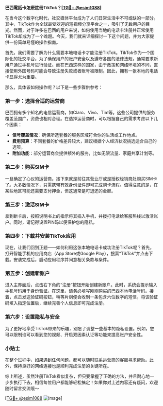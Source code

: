 **巴西電話卡怎麽註冊TikTok？[[TG💪+ @esim1088](https://t.me/s/esim1088)]**

在当今这个数字化时代，社交媒体平台成为了人们日常生活中不可或缺的一部分。其中，TikTok作为全球最受欢迎的短视频分享平台之一，吸引了无数用户的目光。然而，对于许多在巴西的用户来说，如何使用当地的电话卡注册并正常使用TikTok却成为了一个难题。今天，我们就来详细探讨一下这个问题，并为大家提供一份简单易懂的操作指南。

首先，我们需要了解为什么需要本地电话卡才能注册TikTok。TikTok作为一个国际化的社交平台，为了确保用户的账户安全以及遵守各国的法律法规，通常要求新用户通过手机号进行验证。而在巴西这样的国家，由于政策和网络环境的不同，直接使用外国号码可能会导致注册失败或者账号被限制。因此，拥有一张本地的电话卡显得尤为重要。

那么，具体该如何操作呢？以下是一些步骤供参考：

### 第一步：选择合适的运营商

巴西拥有多个知名的电信运营商，如Claro、Vivo、Tim等。这些公司提供的服务覆盖范围广，资费也相对合理。在选择运营商时，可以根据自己的需求考虑以下几个因素：
- **信号覆盖情况**：确保所选套餐的服务区域符合你的生活或工作地点。
- **费用预算**：不同套餐的价格差异较大，建议根据个人经济状况挑选适合自己的选项。
- **附加功能**：部分运营商会提供额外的服务，比如无限流量、家庭共享计划等。

### 第二步：购买SIM卡

一旦确定了心仪的运营商，接下来就是前往其营业厅或是授权经销商处购买SIM卡了。大多数情况下，只需携带有效身份证件即可完成购卡流程。值得注意的是，在某些地区可能还需要支付押金，但这通常是可退还的金额。

### 第三步：激活SIM卡

拿到新卡后，按照说明书上的指示将其插入手机，并拨打电话给客服热线以激活账户。同时，请记得设置PIN码以便保护您的隐私。

### 第四步：下载并安装TikTok应用

现在，让我们回到正题——如何利用这张本地电话卡成功注册TikTok呢？首先，打开智能手机的应用商店（App Store或Google Play），搜索“TikTok”并点击下载。安装完成后，启动应用程序并同意相关条款与条件。

### 第五步：创建新账户

进入主界面后，点击右下角的“注册”按钮开始创建新账户。此时，系统会提示输入手机号码用于身份验证。在这里，请务必填写刚刚购买的巴西本地电话号码。接着，点击发送验证码按钮，稍等片刻便会收到一条包含六位数字的短信。将该验证码填入指定位置后，继续完善个人信息即可完成注册。

### 第六步：设置隐私与安全

为了更好地享受TikTok带来的乐趣，别忘了调整一些基本的隐私设置。例如，您可以限制谁可以看到您的视频、开启双因素认证等功能来提高账户安全性。

### 小贴士

在整个过程中，如果遇到任何问题，都可以随时联系运营商的客服寻求帮助。此外，保持良好的网络连接也是顺利完成注册的关键所在。

综上所述，虽然注册TikTok看似复杂，但只要掌握了正确的方法，并且耐心地一步步执行下去，相信每位用户都能够轻松搞定！如果你对上述内容还有疑问，欢迎随时留言交流哦～

[[TG💪+ @esim1088](https://t.me/s/esim1088) ![Image](https://i.postimg.cc/4NQfJmqS/Snipaste-2025-05-13-00-14-12.png)]